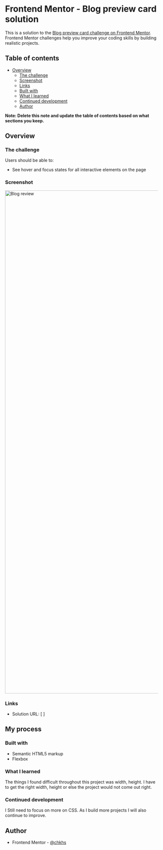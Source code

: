 # Frontend Mentor - Blog preview card solution

This is a solution to the [Blog preview card challenge on Frontend Mentor](https://www.frontendmentor.io/challenges/blog-preview-card-ckPaj01IcS). Frontend Mentor challenges help you improve your coding skills by building realistic projects. 

## Table of contents

- [Overview](#overview)
  - [The challenge](#the-challenge)
  - [Screenshot](#screenshot)
  - [Links](#links)
  - [Built with](#built-with)
  - [What I learned](#what-i-learned)
  - [Continued development](#continued-development)
  - [Author](#author)


**Note: Delete this note and update the table of contents based on what sections you keep.**

## Overview

### The challenge

Users should be able to:

- See hover and focus states for all interactive elements on the page

### Screenshot
<img width="1657" alt="Blog review" src="https://github.com/chkhs/Blog-preview-card/assets/139511273/e00a9886-9c90-41a3-a7e8-efe50fc2ace6">


### Links

- Solution URL: [ ]
## My process

### Built with

- Semantic HTML5 markup
- Flexbox


### What I learned
The things I found difficult throughout this project was width, height. I have to get the right width, height or else the project would not come out right.

### Continued development

I Still need to focus on more on CSS. As I build more projects I will also continue to improve.

## Author

- Frontend Mentor - [@chkhs](https://www.frontendmentor.io/profile/yourusername)



